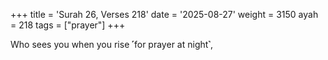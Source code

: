 +++
title = 'Surah 26, Verses 218'
date = '2025-08-27'
weight = 3150
ayah = 218
tags = ["prayer"]
+++

Who sees you when you rise ˹for prayer at night˺,